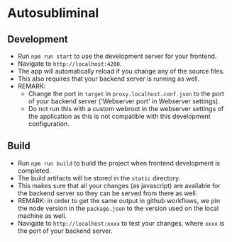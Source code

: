 # Autosubliminal

## Development

* Run `npm run start` to use the development server for your frontend.
* Navigate to `http://localhost:4200`.
* The app will automatically reload if you change any of the source files.
* This also requires that your backend server is running as well.
* REMARK:
    * Change the port in `target` in `proxy.localhost.conf.json` to the port of your backend server ('Webserver port' in Webserver settings).
    * Do not run this with a custom webroot in the webserver settings of the application as this is not compatible with this development configuration.

## Build

* Run `npm run build` to build the project when frontend development is completed.
* The build artifacts will be stored in the `static` directory.
* This makes sure that all your changes (as javascript) are available for the backend server so they can be served from there as well.
* REMARK: in order to get the same output in github workflows, we pin the node version in the `package.json` to the version used on the local machine as well.
* Navigate to `http://localhost:xxxx` to test your changes, where `xxxx` is the port of your backend server.
